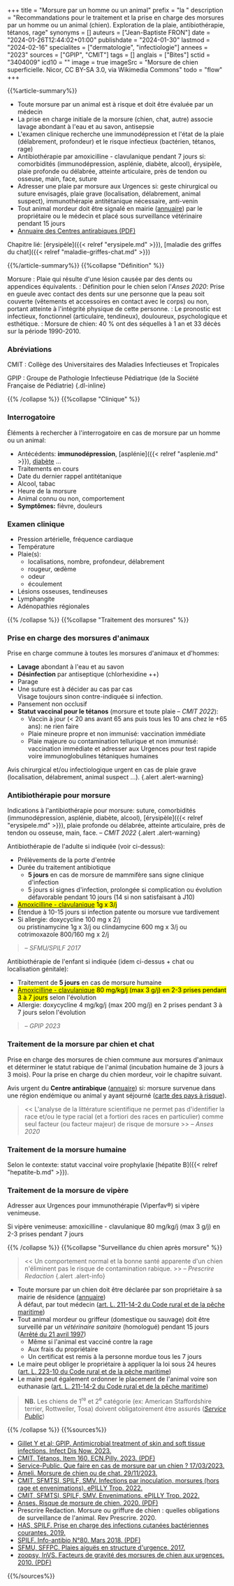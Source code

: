 +++
title = "Morsure par un homme ou un animal"
prefix = "la "
description = "Recommandations pour le traitement et la prise en charge des morsures par un homme ou un animal (chien). Exploration de la plaie, antibiothérapie, tétanos, rage"
synonyms = []
auteurs = ["Jean-Baptiste FRON"]
date = "2024-01-26T12:44:02+01:00"
publishdate = "2024-01-30"
lastmod = "2024-02-16"
specialites = ["dermatologie", "infectiologie"]
annees = "2023"
sources = ["GPIP", "CMIT"]
tags = []
anglais = ["Bites"]
sctid = "3404009"
icd10 = ""
image = true
imageSrc = "Morsure de chien superficielle. Nicor, CC BY-SA 3.0, via Wikimedia Commons"
todo = "flow"
+++

{{%article-summary%}}

- Toute morsure par un animal est à risque et doit être évaluée par un médecin
- La prise en charge initiale de la morsure (chien, chat, autre) associe lavage abondant à l'eau et au savon, antisepsie
- L'examen clinique recherche une immunodépression et l'état de la plaie (délabrement, profondeur) et le risque infectieux (bactérien, tétanos, rage)
- Antibiothérapie par amoxicilline - clavulanique pendant 7 jours si: comorbidités (immunodépression, asplénie, diabète, alcool), érysipèle, plaie profonde ou délabrée, atteinte articulaire, près de tendon ou osseuse, main, face, suture
- Adresser une plaie par morsure aux Urgences si: geste chirurgical ou suture envisagés, plaie grave (localisation, délabrement, animal suspect), immunothérapie antitétanique nécessaire, anti-venin
- Tout animal mordeur doit être signalé en mairie ([annuaire](https://www.service-public.fr/particuliers/vosdroits/F24028)) par le propriétaire ou le médecin et placé sous surveillance vétérinaire pendant 15 jours
- [Annuaire des Centres antirabiques (PDF)](https://www.pasteur.fr/fr/file/14548/download)

Chapitre lié: [érysipèle]({{< relref "erysipele.md" >}}), [maladie des griffes du chat]({{< relref "maladie-griffes-chat.md" >}})

{{%/article-summary%}}
{{%collapse "Définition" %}}

Morsure
: Plaie qui résulte d'une lésion causée par des dents ou appendices équivalents.
: Définition pour le chien selon l'*Anses 2020*: Prise en gueule avec contact des dents sur une personne que la peau soit couverte (vêtements et accessoires en contact avec le corps) ou non, portant atteinte à l'intégrité physique de cette personne.
: Le pronostic est infectieux, fonctionnel (articulaire, tendineux), douloureux, psychologique et esthétique.
: Morsure de chien: 40 % ont des séquelles à 1 an et 33 décès sur la période 1990-2010.

### Abréviations

CMIT
: Collège des Universitaires des Maladies Infectieuses et Tropicales

GPIP
: Groupe de Pathologie Infectieuse Pédiatrique (de la Société Française de Pédiatrie)
{.dl-inline}

{{% /collapse %}}
{{%collapse "Clinique" %}}

### Interrogatoire

Éléments à rechercher à l'interrogatoire en cas de morsure par un homme ou un animal:

- Antécédents: **immunodépression**, [asplénie]({{< relref "asplenie.md" >}}), [diabète](/tags/diabete/) ...
- Traitements en cours
- Date du dernier rappel antitétanique
- Alcool, tabac
- Heure de la morsure
- Animal connu ou non, comportement
- **Symptômes:** fièvre, douleurs

### Examen clinique

- Pression artérielle, fréquence cardiaque
- Température
- Plaie(s):
  - localisations, nombre, profondeur, délabrement
  - rougeur, œdème
  - odeur
  - écoulement
- Lésions osseuses, tendineuses
- Lymphangite
- Adénopathies régionales

{{% /collapse %}}
{{%collapse "Traitement des morsures" %}}

### Prise en charge des morsures d'animaux

Prise en charge commune à toutes les morsures d'animaux et d'hommes:

- **Lavage** abondant à l'eau et au savon
- **Désinfection** par antiseptique (chlorhexidine ++)
- Parage
- Une suture est à décider au cas par cas  
  Visage toujours sinon contre-indiquée si infection.
- Pansement non occlusif
- **Statut vaccinal pour le tétanos** (morsure et toute plaie – *CMIT 2022*):
  - Vaccin à jour (< 20 ans avant 65 ans puis tous les 10 ans chez le +65 ans): ne rien faire
  - Plaie mineure propre et non immunisé: vaccination immédiate
  - Plaie majeure ou contamination tellurique et non immunisé: vaccination immédiate et adresser aux Urgences pour test rapide voire immunoglobulines tétaniques humaines

Avis chirurgical et/ou infectiologique urgent en cas de plaie grave (localisation, délabrement, animal suspect ...).
{.alert .alert-warning}

### Antibiothérapie pour morsure

Indications à l'antibiothérapie pour morsure: suture, comorbidités (immunodépression, asplénie, diabète, alcool), [érysipèle]({{< relref "erysipele.md" >}}), plaie profonde ou délabrée, atteinte articulaire, près de tendon ou osseuse, main, face. – *CMIT 2022*
{.alert .alert-warning}

Antibiothérapie de l'adulte si indiquée (voir ci-dessus):

- Prélèvements de la porte d'entrée
- Durée du traitement antibiotique
  - **5 jours** en cas de morsure de mammifère sans signe clinique d'infection
  - 5 jours si signes d'infection, prolongée si complication ou évolution défavorable pendant 10 jours (14 si non satisfaisant à J10)
- <mark>[Amoxicilline - clavulanique](https://base-donnees-publique.medicaments.gouv.fr/affichageDoc.php?specid=60998361&typedoc=R) 1g x 3/j</mark>
- Étendue à 10-15 jours si infection patente ou morsure vue tardivement
- Si allergie: doxycycline 100 mg x 2/j  
  ou pristinamycine 1g x 3/j ou clindamycine 600 mg x 3/j ou cotrimoxazole 800/160 mg x 2/j

> – *SFMU/SPILF 2017*

Antibiothérapie de l'enfant si indiquée (idem ci-dessus + chat ou localisation génitale):

- Traitement de **5 jours** en cas de morsure humaine
- <mark>[Amoxicilline - clavulanique](https://base-donnees-publique.medicaments.gouv.fr/affichageDoc.php?specid=64550843&typedoc=R) 80 mg/kg/j (max 3 g/j) en 2-3 prises pendant 3 à 7 jours</mark> selon l'évolution
- Allergie: doxycycline 4 mg/kg/j (max 200 mg/j) en 2 prises pendant 3 à 7 jours selon l'évolution

> – *GPIP 2023*

### Traitement de la morsure par chien et chat

Prise en charge des morsures de chien commune aux morsures d'animaux et déterminer le statut rabique de l'animal (incubation humaine de 3 jours à 3 mois). Pour la prise en charge du chien mordeur, voir le chapitre suivant.

Avis urgent du **Centre antirabique** ([annuaire](https://www.pasteur.fr/fr/file/14548/download)) si: morsure survenue dans une région endémique ou animal y ayant séjourné ([carte des pays à risque](https://apps.who.int/neglected_diseases/ntddata/rabies/rabies.html)).

> << L'analyse de la littérature scientifique ne permet pas d'identifier la race et/ou le type racial (et a fortiori des races en particulier) comme seul facteur (ou facteur majeur) de risque de morsure >> – *Anses 2020*

### Traitement de la morsure humaine

Selon le contexte: statut vaccinal voire prophylaxie [hépatite B]({{< relref "hepatite-b.md" >}}).

### Traitement de la morsure de vipère

Adresser aux Urgences pour immunothérapie (Viperfav®) si vipère venimeuse.

Si vipère venimeuse: amoxicilline - clavulanique 80 mg/kg/j (max 3 g/j) en 2-3 prises pendant 7 jours

{{% /collapse %}}
{{%collapse "Surveillance du chien après morsure" %}}

> << Un comportement normal et la bonne santé apparente d'un chien n'éliminent pas le risque de contamination rabique. >> – *Prescrire Redaction*
{.alert .alert-info}

- Toute morsure par un chien doit être déclarée par son propriétaire à sa mairie de résidence ([annuaire](https://www.service-public.fr/particuliers/vosdroits/F24028))  
  À défaut, par tout médecin ([art. L. 211-14-2 du Code rural et de la pêche maritime](https://www.legifrance.gouv.fr/codes/article_lc/LEGIARTI000022200148))
- Tout animal mordeur ou griffeur (domestique ou sauvage) doit être surveillé par un *vétérinaire sanitaire* (homologué) pendant 15 jours ([Arrêté du 21 avril 1997](https://www.legifrance.gouv.fr/loda/id/JORFTEXT000000564885/))
  - Même si l'animal est vacciné contre la rage
  - Aux frais du propriétaire
  - Un certificat est remis à la personne mordue tous les 7 jours
- Le maire peut obliger le propriétaire à appliquer la loi sous 24 heures ([art. L. 223-10 du Code rural et de la pêche maritime](https://www.legifrance.gouv.fr/codes/article_lc/LEGIARTI000024395954/))
- Le maire peut également ordonner le placement de l'animal voire son euthanasie ([art. L. 211-14-2 du Code rural et de la pêche maritime](https://www.legifrance.gouv.fr/codes/article_lc/LEGIARTI000022200148))

> **NB.** Les chiens de 1<sup>re</sup> et 2<sup>e</sup> catégorie (ex: American Staffordshire terrier, Rottweiler, Tosa) doivent obligatoirement être assurés (*[Service Public](https://www.service-public.fr/particuliers/actualites/A17155)*)

{{% /collapse %}}
{{%sources%}}

- [Gillet Y et al; GPIP. Antimicrobial treatment of skin and soft tissue infections. Infect Dis Now. 2023.](https://www.sciencedirect.com/science/article/pii/S2666991923001495)
- [CMIT. Tétanos. Item 160. ECN.Pilly. 2023. (PDF)](https://www.infectiologie.com/UserFiles/File/pilly-etudiant/items-edition-2023/pilly-2023-item-160.pdf)
- [Service-Public. Que faire en cas de morsure par un chien ? 17/03/2023.](https://www.service-public.fr/particuliers/vosdroits/F24028)
- [Ameli. Morsure de chien ou de chat. 29/11/2023.](https://www.ameli.fr/assure/sante/urgence/morsures-griffures-piqures/morsure-chien-chat)
- [CMIT, SFMTSI, SPILF, SMV. Infections par inoculation, morsures (hors rage et envenimations). ePILLY Trop. 2022.](https://www.infectiologie.com/fr/pillytrop.html)
- [CMIT, SFMTSI, SPILF, SMV. Envenimations. ePILLY Trop. 2022.](https://www.infectiologie.com/fr/pillytrop.html)
- [Anses. Risque de morsure de chien. 2020. (PDF)](https://www.anses.fr/fr/system/files/SABA2015SA0158Ra.pdf)
- Prescrire Redaction. Morsure ou griffure de chien : quelles obligations de surveillance de l'animal. Rev Prescrire. 2020.
- [HAS, SPILF. Prise en charge des infections cutanées bactériennes courantes. 2019.](https://www.has-sante.fr/jcms/c_2911550/fr/prise-en-charge-des-infections-cutanees-bacteriennes-courantes)
- [SPILF. Info-antibio N°80. Mars 2018. (PDF)](https://www.infectiologie.com/UserFiles/File/spilf/atb/info-antibio/info-antibio-2018-03-plaies.pdf)
- [SFMU, SFFPC. Plaies aiguës en structure d'urgence. 2017.](https://www.sfmu.org/upload/consensus/rbp_plaies2017_v2.pdf)
- [zoopsy, InVS. Facteurs de gravité des morsures de chien aux urgences. 2010. (PDF)](https://conseil53.ordre.medecin.fr/sites/default/files/domain-349/1/morsures_chiens_1.pdf)

{{%/sources%}}
